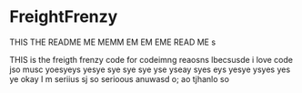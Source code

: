 # FreightFrenzy
 THIS THE README ME MEMM EM EM EME  READ ME s
 
 
 THIS is the freigth frenzy code for codeimng reaosns lbecsusde i love code jso musc  yoesyeys yesye sye sye sye yse yseay syes eys yesye ysyes yes ye
 okay I m seriius sj so serioous anuwasd o; ao tjhanlo so 
